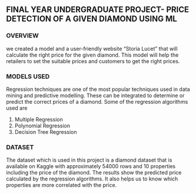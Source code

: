 ## FINAL YEAR UNDERGRADUATE PROJECT- PRICE DETECTION OF A GIVEN DIAMOND USING ML

### OVERVIEW
we created a model and a user-friendly website “Storia Lucet” that will calculate the right price for the given diamond. This model will help the retailers to set the suitable prices and customers to get the right prices.

### MODELS USED
Regression techniques are one of the most popular techniques used in data mining and predictive modelling. These can be integrated to determine or predict the correct prices of a diamond. Some of the regression algorithms used are
1) Multiple Regression
2) Polynomial Regression
3) Decision Tree Regression

### DATASET
The dataset which is used in this project is a diamond dataset that is available on Kaggle with approximately 54000 rows and 10 properties including the price of the diamond. The results show the predicted price calculated by the regression algorithms. It also helps us to know which properties are more correlated with the price.
